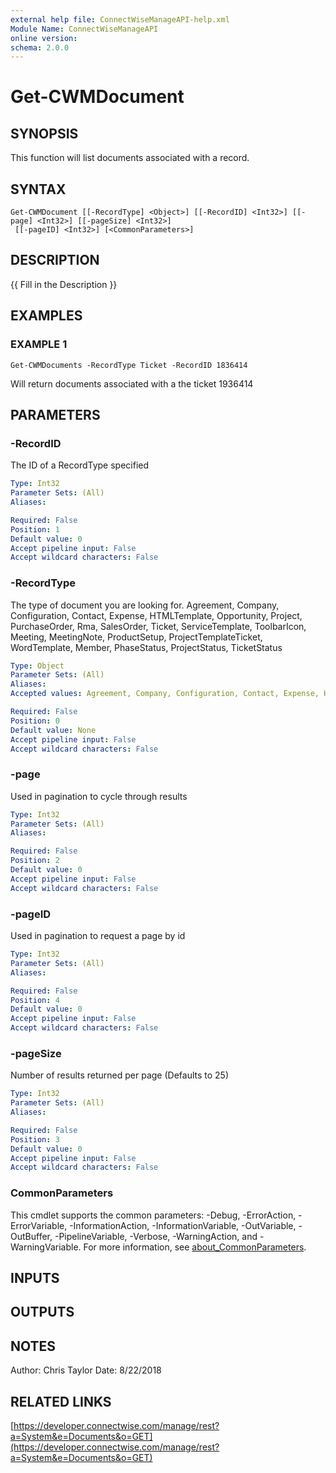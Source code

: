 ```yaml
---
external help file: ConnectWiseManageAPI-help.xml
Module Name: ConnectWiseManageAPI
online version:
schema: 2.0.0
---
```


# Get-CWMDocument

## SYNOPSIS
This function will list documents associated with a record.

## SYNTAX

```
Get-CWMDocument [[-RecordType] <Object>] [[-RecordID] <Int32>] [[-page] <Int32>] [[-pageSize] <Int32>]
 [[-pageID] <Int32>] [<CommonParameters>]
```

## DESCRIPTION
{{ Fill in the Description }}

## EXAMPLES

### EXAMPLE 1
```
Get-CWMDocuments -RecordType Ticket -RecordID 1836414
```

Will return documents associated with a the ticket 1936414

## PARAMETERS

### -RecordID
The ID of a RecordType specified

```yaml
Type: Int32
Parameter Sets: (All)
Aliases:

Required: False
Position: 1
Default value: 0
Accept pipeline input: False
Accept wildcard characters: False
```

### -RecordType
The type of document you are looking for.
Agreement, Company, Configuration, Contact, Expense, HTMLTemplate, Opportunity, Project, PurchaseOrder, Rma, SalesOrder, Ticket, ServiceTemplate, ToolbarIcon, Meeting, MeetingNote, ProductSetup, ProjectTemplateTicket, WordTemplate, Member, PhaseStatus, ProjectStatus, TicketStatus

```yaml
Type: Object
Parameter Sets: (All)
Aliases:
Accepted values: Agreement, Company, Configuration, Contact, Expense, HTMLTemplate, Opportunity, Project, PurchaseOrder, Rma, SalesOrder, Ticket, ServiceTemplate, ToolbarIcon, Meeting, MeetingNote, ProductSetup, ProjectTemplateTicket, WordTemplate, Member, PhaseStatus, ProjectStatus, TicketStatus

Required: False
Position: 0
Default value: None
Accept pipeline input: False
Accept wildcard characters: False
```

### -page
Used in pagination to cycle through results

```yaml
Type: Int32
Parameter Sets: (All)
Aliases:

Required: False
Position: 2
Default value: 0
Accept pipeline input: False
Accept wildcard characters: False
```

### -pageID
Used in pagination to request a page by id

```yaml
Type: Int32
Parameter Sets: (All)
Aliases:

Required: False
Position: 4
Default value: 0
Accept pipeline input: False
Accept wildcard characters: False
```

### -pageSize
Number of results returned per page (Defaults to 25)

```yaml
Type: Int32
Parameter Sets: (All)
Aliases:

Required: False
Position: 3
Default value: 0
Accept pipeline input: False
Accept wildcard characters: False
```

### CommonParameters
This cmdlet supports the common parameters: -Debug, -ErrorAction, -ErrorVariable, -InformationAction, -InformationVariable, -OutVariable, -OutBuffer, -PipelineVariable, -Verbose, -WarningAction, and -WarningVariable. For more information, see [about_CommonParameters](http://go.microsoft.com/fwlink/?LinkID=113216).

## INPUTS

## OUTPUTS

## NOTES
Author: Chris Taylor Date: 8/22/2018

## RELATED LINKS

[https://developer.connectwise.com/manage/rest?a=System&e=Documents&o=GET](https://developer.connectwise.com/manage/rest?a=System&e=Documents&o=GET)

